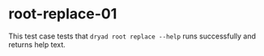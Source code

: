 
# root-replace-01

This test case tests that `dryad root replace --help` runs successfully and returns help text.
